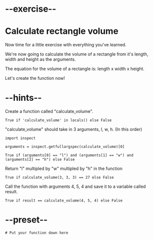 # --exercise--

# Calculate rectangle volume

Now time for a little exercise with everything you've learned.

We're now going to calculate the volume of a rectangle from it's length, width and height as the arguments.

The equation for the volume of a rectangle is: length x width x height.

Let's create the function now!

# --hints--

Create a function called "calculate_volume".

```
True if 'calculate_volume' in locals() else False
```

"calculate_volume" should take in 3 arguments, l, w, h. (In this order)

```
import inspect

arguments = inspect.getfullargspec(calculate_volume)[0]

True if (arguments[0] == "l") and (arguments[1] == "w") and (arguments[2] == "h") else False
```

Return "l" multipled by "w" multipled by "h" in the function

```
True if calculate_volume(3, 3, 3) == 27 else False
```

Call the function with arguments 4, 5, 4 and save it to a variable called result.

```
True if result == calculate_volume(4, 5, 4) else False
```

# --preset--

```
# Put your function down here
```